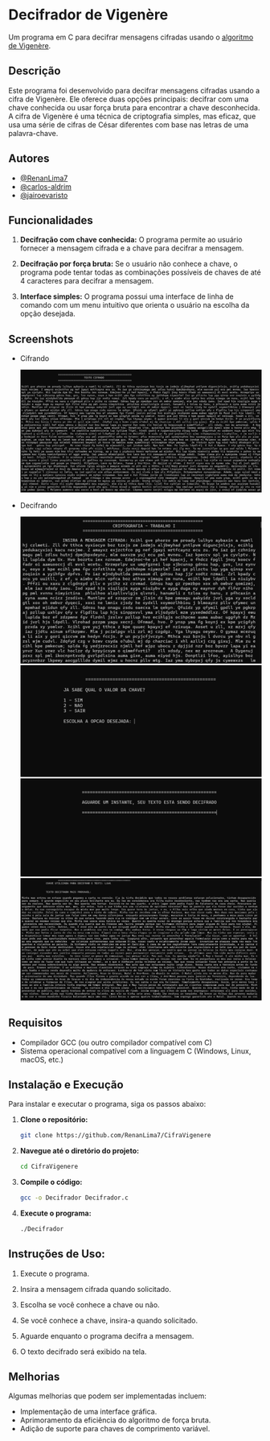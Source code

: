 # Decifrador de Vigenère

Um programa em C para decifrar mensagens cifradas usando o [algoritmo de Vigenère](https://danieldonda.com/criptografia-cifra-de-vigenere/).

## Descrição

Este programa foi desenvolvido para decifrar mensagens cifradas usando a cifra de Vigenère. Ele oferece duas opções principais: decifrar com uma chave conhecida ou usar força bruta para encontrar a chave desconhecida. A cifra de Vigenère é uma técnica de criptografia simples, mas eficaz, que usa uma série de cifras de César diferentes com base nas letras de uma palavra-chave.

## Autores

- [@RenanLima7](https://github.com/RenanLima7)
- [@carlos-aldrim](https://github.com/carlos-aldrim)
- [@jairoevaristo](https://github.com/jairoevaristo)

## Funcionalidades

1. **Decifração com chave conhecida:** O programa permite ao usuário fornecer a mensagem cifrada e a chave para decifrar a mensagem.

2. **Decifração por força bruta:** Se o usuário não conhece a chave, o programa pode tentar todas as combinações possíveis de chaves de até 4 caracteres para decifrar a mensagem.

3. **Interface simples:** O programa possui uma interface de linha de comando com um menu intuitivo que orienta o usuário na escolha da opção desejada.

## Screenshots

- Cifrando
    
    ![Cifrando](assets/texto_cifrado.png)

- Decifrando
    
    ![Inserindo mensagem](assets/decifrar_1.png)
    ![Possui chave?](assets/decifrar_2.png)
    ![Loading](assets/decifrar_3.png)
    ![Decifrando](assets/texto_decifrado.png)

## Requisitos

- Compilador GCC (ou outro compilador compatível com C)
- Sistema operacional compatível com a linguagem C (Windows, Linux, macOS, etc.)

## Instalação e Execução

Para instalar e executar o programa, siga os passos abaixo:

1. **Clone o repositório:**
    ```bash
    git clone https://github.com/RenanLima7/CifraVigenere
    ```

2. **Navegue até o diretório do projeto:**
    ```bash
    cd CifraVigenere
    ```

3. **Compile o código:**
    ```bash
    gcc -o Decifrador Decifrador.c
    ```

4. **Execute o programa:**
    ```bash
    ./Decifrador
    ```
    
## Instruções de Uso:

1. Execute o programa.

2. Insira a mensagem cifrada quando solicitado.

3. Escolha se você conhece a chave ou não.

4. Se você conhece a chave, insira-a quando solicitado.

5. Aguarde enquanto o programa decifra a mensagem.

6. O texto decifrado será exibido na tela.

## Melhorias

Algumas melhorias que podem ser implementadas incluem:

- Implementação de uma interface gráfica.
- Aprimoramento da eficiência do algoritmo de força bruta.
- Adição de suporte para chaves de comprimento variável.

